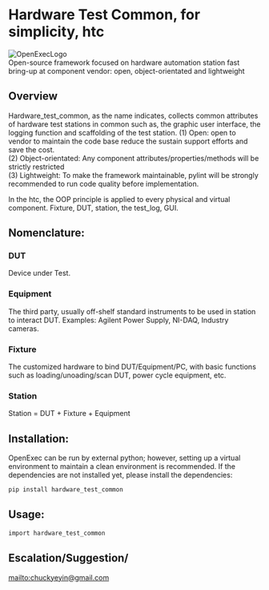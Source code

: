 # Hardware Test Common, for simplicity, htc

![OpenExecLogo](https://github.com/chuckyin/htc/blob/master/logo/Logo.PNG)\
Open-source framework focused on hardware automation station fast bring-up at component vendor: open, object-orientated and lightweight

## Overview
Hardware_test_common, as the name indicates, collects common attributes of hardware test stations in common such as, the graphic user interface, the logging function and scaffolding of the test station.
(1) Open: open to vendor to maintain the code base reduce the sustain support efforts and save the cost. \
(2) Object-orientated: Any component attributes/properties/methods will be strictly restricted \
(3) Lightweight: To make the framework maintainable, pylint will be strongly recommended to run code quality before implementation.

In the htc, the OOP principle is applied to every physical and virtual component. Fixture, DUT, station, the test_log, GUI.

## Nomenclature:
### DUT
Device under Test. 

### Equipment
The third party, usually off-shelf standard instruments to be used in station to interact DUT. Examples: Agilent Power Supply, NI-DAQ, Industry cameras. 

### Fixture
The customized hardware to bind DUT/Equipment/PC, with basic functions such as loading/unoading/scan DUT, power cycle equipment, etc. 

### Station
Station = DUT + Fixture + Equipment

## Installation:
OpenExec can be run by external python; however, setting up a virtual environment to maintain a clean environment is recommended. If the dependencies are not installed yet, please install the dependencies:
```sh
pip install hardware_test_common
```

## Usage:

``` sh
import hardware_test_common
```


## Escalation/Suggestion/
[mailto:chuckyeyin@gmail.com](mailto:chuckyeyin@gmail.com)

